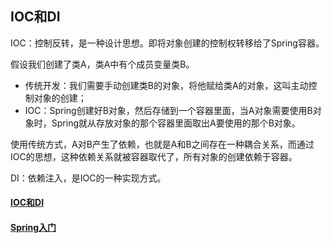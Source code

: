 ## IOC和DI

IOC：控制反转，是一种设计思想。即将对象创建的控制权转移给了Spring容器。

假设我们创建了类A，类A中有个成员变量类B。

- 传统开发：我们需要手动创建类B的对象，将他赋给类A的对象，这叫主动控制对象的创建；
- IOC：Spring创建好B对象，然后存储到一个容器里面，当A对象需要使用B对象时，Spring就从存放对象的那个容器里面取出A要使用的那个B对象。

使用传统方式，A对B产生了依赖，也就是A和B之间存在一种耦合关系，而通过IOC的思想，这种依赖关系就被容器取代了，所有对象的创建依赖于容器。

DI：依赖注入，是IOC的一种实现方式。







#### [IOC和DI](https://blog.csdn.net/bestone0213/article/details/47424255)

#### [Spring入门](https://blog.csdn.net/gavin_john/article/details/79517418)



